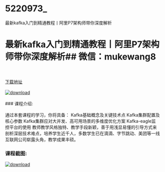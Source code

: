 # 5220973_
最新kafka入门到精通教程丨阿里P7架构师带你深度解析
# 最新kafka入门到精通教程丨阿里P7架构师带你深度解析## 微信：mukewang8
<br/></br>[下载地址](http://www.36tz.cn/article/5220973 "下载地址")
<br/></br>[![download](http://36tz.cn/muke_img/2021_09_1-5-300x277.png "下载地址")](http://www.36tz.cn/article/5220973 "下载地址")
<br/></br>### 课程介绍:<br/></br>通过本套课程的学习，你将具备：
Kafka基础概念及关键技术点
Kafka集群配置及核心参数
Kafka集群应对大并发、高可用场景的多维度优化方案
Kafka-eagle监控平台的使用
教师教学风格独特、教学手段新颖，善于用浅显易懂的引导方式来剖析深层技术难点，培养学生近千人，多数学生已在滴滴、字节跳动、美团等一线互联网公司崭露头角，教学成果丰硕。

### 课程截图:
[![download](http://36tz.cn/muke_img/2021_09_2-5.png "下载地址")](http://www.36tz.cn/article/5220973 "下载地址")
